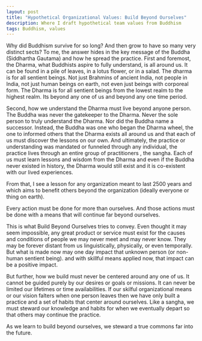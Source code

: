 ```yaml
---
layout: post
title: "Hypothetical Organizational Values: Build Beyond Ourselves"
description: Where I draft hypothetical team values from Buddhism
tags: Buddhism, values
---
```


Why did Buddhism survive for so long? And then grow to have so many very
distinct sects? To me, the answer hides in the key message of the Buddha
(Siddhartha Gautama) and how he spread the practice. First and foremost, the
Dharma, what Buddhists aspire to fully understand, is all around us.  It
can be found in a pile of leaves, in a lotus flower, or in a salad.  The
dharma is for all sentient beings.  Not just Brahmins of ancient India, not
people in India, not just human beings on earth, not even just beings with
corporeal form.  The Dharma is for all sentient beings from the lowest realm
to the highest realm.  Its beyond any one of us and beyond any one time
period.

Second, how we understand the Dharma must live beyond anyone person.  The
Buddha was never the gatekeeper to the Dharma.  Never the sole person to
truly understand the Dharma.  Nor did the Buddha name a successor.
Instead, the Buddha was one who began the Dharma wheel, the one to informed
others that the Dharma exists all around us and that each of us must
discover the lessons on our own.  And ultimately, the practice or
understanding was mandated or funneled through any individual, the practice
lives through an entire group of practitioners , the sangha.  Each of us must
learn lessons and wisdom from the Dharma and even if the Buddha never
existed in history, the Dharma would still exist and it is co-existent with
our lived experiences.

From that, I see a lesson for any organization meant to last 2500 years and
which aims to benefit others beyond the organization (ideally everyone or
thing on earth).

Every action must be done for more than ourselves.  And those actions must be done with a means that will continue far beyond ourselves.

This is what Build Beyond Ourselves tries to convey.  Even thought it may
seem impossible, any great product or service must exist for the causes and
conditions of people we may never meet and may never know.  They may be
forever distant from us linguistically, physically, or even temporally.  But
what is made now may one day impact that unknown person (or non-human
sentient being). and with skillful means applied now, that impact can be a
positive impact.

But further, how we build must never be centered around any one of us.  It
cannot be guided purely by our desires or goals or missions.  It can never
be limited our lifetimes or time availabilities.  If our skilful
organizational means or our vision falters when one person leaves then we
have only built a practice and a set of habits that center around ourselves.
Like a sangha, we must steward our knowledge and habits for when we
eventually depart so that others may continue the practice.

As we learn to build beyond ourselves, we steward a true commons far into
the future.
